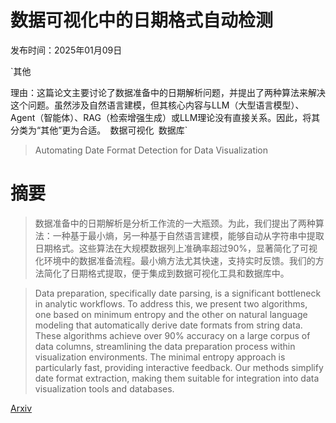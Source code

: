 # 数据可视化中的日期格式自动检测

发布时间：2025年01月09日

`其他

理由：这篇论文主要讨论了数据准备中的日期解析问题，并提出了两种算法来解决这个问题。虽然涉及自然语言建模，但其核心内容与LLM（大型语言模型）、Agent（智能体）、RAG（检索增强生成）或LLM理论没有直接关系。因此，将其分类为“其他”更为合适。` `数据可视化` `数据库`

> Automating Date Format Detection for Data Visualization

# 摘要

> 数据准备中的日期解析是分析工作流的一大瓶颈。为此，我们提出了两种算法：一种基于最小熵，另一种基于自然语言建模，能够自动从字符串中提取日期格式。这些算法在大规模数据列上准确率超过90%，显著简化了可视化环境中的数据准备流程。最小熵方法尤其快速，支持实时反馈。我们的方法简化了日期格式提取，便于集成到数据可视化工具和数据库中。

> Data preparation, specifically date parsing, is a significant bottleneck in analytic workflows. To address this, we present two algorithms, one based on minimum entropy and the other on natural language modeling that automatically derive date formats from string data. These algorithms achieve over 90% accuracy on a large corpus of data columns, streamlining the data preparation process within visualization environments. The minimal entropy approach is particularly fast, providing interactive feedback. Our methods simplify date format extraction, making them suitable for integration into data visualization tools and databases.

[Arxiv](https://arxiv.org/abs/2501.05640)